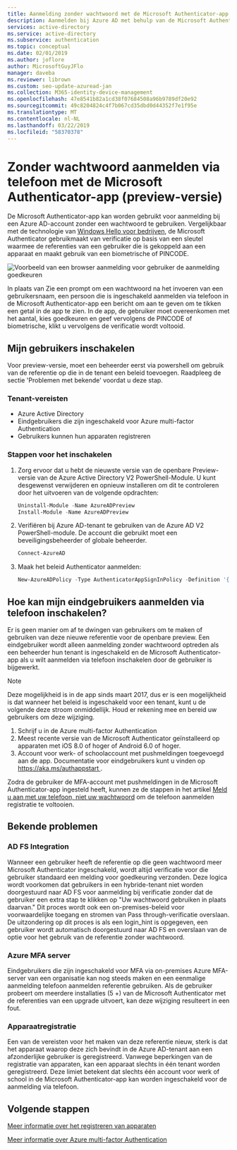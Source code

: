 ```yaml
---
title: Aanmelding zonder wachtwoord met de Microsoft Authenticator-app (preview) - Azure Active Directory
description: Aanmelden bij Azure AD met behulp van de Microsoft Authenticator-app zonder uw wachtwoord (openbare preview)
services: active-directory
ms.service: active-directory
ms.subservice: authentication
ms.topic: conceptual
ms.date: 02/01/2019
ms.author: joflore
author: MicrosoftGuyJFlo
manager: daveba
ms.reviewer: librown
ms.custom: seo-update-azuread-jan
ms.collection: M365-identity-device-management
ms.openlocfilehash: 47e8541b82a1cd38f07684508a96b9789df20e92
ms.sourcegitcommit: 49c8204824c4f7b067cd35dbd0d44352f7e1f95e
ms.translationtype: MT
ms.contentlocale: nl-NL
ms.lasthandoff: 03/22/2019
ms.locfileid: "58370378"
---
```

# <a name="password-less-phone-sign-in-with-the-microsoft-authenticator-app-public-preview"></a>Zonder wachtwoord aanmelden via telefoon met de Microsoft Authenticator-app (preview-versie)

De Microsoft Authenticator-app kan worden gebruikt voor aanmelding bij een Azure AD-account zonder een wachtwoord te gebruiken. Vergelijkbaar met de technologie van [Windows Hello voor bedrijven](/windows/security/identity-protection/hello-for-business/hello-identity-verification), de Microsoft Authenticator gebruikmaakt van verificatie op basis van een sleutel waarmee de referenties van een gebruiker die is gekoppeld aan een apparaat en maakt gebruik van een biometrische of PINCODE.

![Voorbeeld van een browser aanmelding voor gebruiker de aanmelding goedkeuren](./media/howto-authentication-phone-sign-in/phone-sign-in-microsoft-authenticator-app.png)

In plaats van Zie een prompt om een wachtwoord na het invoeren van een gebruikersnaam, een persoon die is ingeschakeld aanmelden via telefoon in de Microsoft Authenticator-app een bericht om aan te geven om te tikken een getal in de app te zien. In de app, de gebruiker moet overeenkomen met het aantal, kies goedkeuren en geef vervolgens de PINCODE of biometrische, klikt u vervolgens de verificatie wordt voltooid.

## <a name="enable-my-users"></a>Mijn gebruikers inschakelen

Voor preview-versie, moet een beheerder eerst via powershell om gebruik van de referentie op die in de tenant een beleid toevoegen. Raadpleeg de sectie 'Problemen met bekende' voordat u deze stap.

### <a name="tenant-prerequisites"></a>Tenant-vereisten

* Azure Active Directory
* Eindgebruikers die zijn ingeschakeld voor Azure multi-factor Authentication
* Gebruikers kunnen hun apparaten registreren

### <a name="steps-to-enable"></a>Stappen voor het inschakelen

1. Zorg ervoor dat u hebt de nieuwste versie van de openbare Preview-versie van de Azure Active Directory V2 PowerShell-Module. U kunt desgewenst verwijderen en opnieuw installeren om dit te controleren door het uitvoeren van de volgende opdrachten:

    ```powershell
    Uninstall-Module -Name AzureADPreview
    Install-Module -Name AzureADPreview
    ```

2. Verifiëren bij Azure AD-tenant te gebruiken van de Azure AD V2 PowerShell-module. De account die gebruikt moet een beveiligingsbeheerder of globale beheerder.

    ```powershell
    Connect-AzureAD
    ```

3. Maak het beleid Authenticator aanmelden:

    ```powershell
    New-AzureADPolicy -Type AuthenticatorAppSignInPolicy -Definition '{"AuthenticatorAppSignInPolicy":{"Enabled":true}}' -isOrganizationDefault $true -DisplayName AuthenticatorAppSignIn
    ```

## <a name="how-do-my-end-users-enable-phone-sign-in"></a>Hoe kan mijn eindgebruikers aanmelden via telefoon inschakelen?

Er is geen manier om af te dwingen van gebruikers om te maken of gebruiken van deze nieuwe referentie voor de openbare preview. Een eindgebruiker wordt alleen aanmelding zonder wachtwoord optreden als een beheerder hun tenant is ingeschakeld en de Microsoft Authenticator-app als u wilt aanmelden via telefoon inschakelen door de gebruiker is bijgewerkt.

> [!NOTE]
> Deze mogelijkheid is in de app sinds maart 2017, dus er is een mogelijkheid is dat wanneer het beleid is ingeschakeld voor een tenant, kunt u de volgende deze stroom onmiddellijk. Houd er rekening mee en bereid uw gebruikers om deze wijziging.
>

1. Schrijf u in de Azure multi-factor Authentication
1. Meest recente versie van de Microsoft Authenticator geïnstalleerd op apparaten met iOS 8.0 of hoger of Android 6.0 of hoger.
1. Account voor werk- of schoolaccount met pushmeldingen toegevoegd aan de app. Documentatie voor eindgebruikers kunt u vinden op [ https://aka.ms/authappstart ](https://aka.ms/authappstart).

Zodra de gebruiker de MFA-account met pushmeldingen in de Microsoft Authenticator-app ingesteld heeft, kunnen ze de stappen in het artikel [Meld u aan met uw telefoon, niet uw wachtwoord](../user-help/microsoft-authenticator-app-phone-signin-faq.md) om de telefoon aanmelden registratie te voltooien.

## <a name="known-issues"></a>Bekende problemen

### <a name="ad-fs-integration"></a>AD FS Integration

Wanneer een gebruiker heeft de referentie op die geen wachtwoord meer Microsoft Authenticator ingeschakeld, wordt altijd verificatie voor die gebruiker standaard een melding voor goedkeuring verzonden. Deze logica wordt voorkomen dat gebruikers in een hybride-tenant niet worden doorgestuurd naar AD FS voor aanmelding bij verificatie zonder dat de gebruiker een extra stap te klikken op "Uw wachtwoord gebruiken in plaats daarvan." Dit proces wordt ook een on-premises-beleid voor voorwaardelijke toegang en stromen van Pass through-verificatie overslaan. De uitzondering op dit proces is als een login_hint is opgegeven, een gebruiker wordt automatisch doorgestuurd naar AD FS en overslaan van de optie voor het gebruik van de referentie zonder wachtwoord.

### <a name="azure-mfa-server"></a>Azure MFA server

Eindgebruikers die zijn ingeschakeld voor MFA via on-premises Azure MFA-server van een organisatie kan nog steeds maken en een eenmalige aanmelding telefoon aanmelden referentie gebruiken. Als de gebruiker probeert om meerdere installaties (5 +) van de Microsoft Authenticator met de referenties van een upgrade uitvoert, kan deze wijziging resulteert in een fout.  

### <a name="device-registration"></a>Apparaatregistratie

Een van de vereisten voor het maken van deze referentie nieuw, sterk is dat het apparaat waarop deze zich bevindt in de Azure AD-tenant aan een afzonderlijke gebruiker is geregistreerd. Vanwege beperkingen van de registratie van apparaten, kan een apparaat slechts in één tenant worden geregistreerd. Deze limiet betekent dat slechts één account voor werk of school in de Microsoft Authenticator-app kan worden ingeschakeld voor de aanmelding via telefoon.

## <a name="next-steps"></a>Volgende stappen

[Meer informatie over het registreren van apparaten](../devices/overview.md#getting-devices-under-the-control-of-azure-ad)

[Meer informatie over Azure multi-factor Authentication](../authentication/howto-mfa-getstarted.md)
